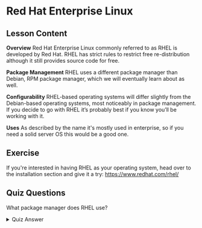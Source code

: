 # Red Hat Enterprise Linux

## Lesson Content

<b>Overview</b>
Red Hat Enterprise Linux commonly referred to as RHEL is developed by Red Hat. RHEL has strict rules to restrict free re-distribution although it still provides source code for free.

<b>Package Management</b>
RHEL uses a different package manager than Debian, RPM package manager, which we will eventually learn about as well.

<b>Configurability</b>
RHEL-based operating systems will differ slightly from the Debian-based operating systems, most noticeably in package management. If you decide to go with RHEL it’s probably best if you know you’ll be working with it.

<b>Uses</b>
As described by the name it's mostly used in enterprise, so if you need a solid server OS this would be a good one.

## Exercise

If you're interested in having RHEL as your operating system, head over to the installation section and give it a try: <a href='http://www.redhat.com/en/technologies/linux-platforms/enterprise-linux/'>https://www.redhat.com/rhel/</a>

## Quiz Questions

What package manager does RHEL use?

<details>
    <summary>Quiz Answer</summary>

    RPM
</details>
